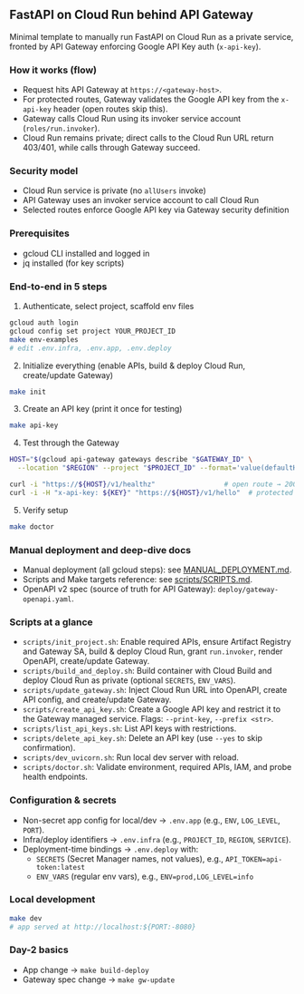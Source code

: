 ## FastAPI on Cloud Run behind API Gateway

Minimal template to manually run FastAPI on Cloud Run as a private service, fronted by API Gateway enforcing Google API Key auth (`x-api-key`).

### How it works (flow)

- Request hits API Gateway at `https://<gateway-host>`.
- For protected routes, Gateway validates the Google API key from the `x-api-key` header (open routes skip this).
- Gateway calls Cloud Run using its invoker service account (`roles/run.invoker`).
- Cloud Run remains private; direct calls to the Cloud Run URL return 403/401, while calls through Gateway succeed.

### Security model

- Cloud Run service is private (no `allUsers` invoke)
- API Gateway uses an invoker service account to call Cloud Run
- Selected routes enforce Google API key via Gateway security definition

### Prerequisites

- gcloud CLI installed and logged in
- jq installed (for key scripts)

### End-to-end in 5 steps

1) Authenticate, select project, scaffold env files

```bash
gcloud auth login
gcloud config set project YOUR_PROJECT_ID
make env-examples
# edit .env.infra, .env.app, .env.deploy
```

2) Initialize everything (enable APIs, build & deploy Cloud Run, create/update Gateway)

```bash
make init
```

3) Create an API key (print it once for testing)

```bash
make api-key
```

4) Test through the Gateway

```bash
HOST="$(gcloud api-gateway gateways describe "$GATEWAY_ID" \
  --location "$REGION" --project "$PROJECT_ID" --format='value(defaultHostname)')"

curl -i "https://${HOST}/v1/healthz"                 # open route → 200
curl -i -H "x-api-key: ${KEY}" "https://${HOST}/v1/hello"  # protected → 200
```

5) Verify setup

```bash
make doctor
```

### Manual deployment and deep-dive docs

- Manual deployment (all gcloud steps): see [MANUAL_DEPLOYMENT.md](MANUAL_DEPLOYMENT.md).
- Scripts and Make targets reference: see [scripts/SCRIPTS.md](scripts/SCRIPTS.md).
- OpenAPI v2 spec (source of truth for API Gateway): `deploy/gateway-openapi.yaml`.

### Scripts at a glance

- `scripts/init_project.sh`: Enable required APIs, ensure Artifact Registry and Gateway SA, build & deploy Cloud Run, grant `run.invoker`, render OpenAPI, create/update Gateway.
- `scripts/build_and_deploy.sh`: Build container with Cloud Build and deploy Cloud Run as private (optional `SECRETS`, `ENV_VARS`).
- `scripts/update_gateway.sh`: Inject Cloud Run URL into OpenAPI, create API config, and create/update Gateway.
- `scripts/create_api_key.sh`: Create a Google API key and restrict it to the Gateway managed service. Flags: `--print-key`, `--prefix <str>`.
- `scripts/list_api_keys.sh`: List API keys with restrictions.
- `scripts/delete_api_key.sh`: Delete an API key (use `--yes` to skip confirmation).
- `scripts/dev_uvicorn.sh`: Run local dev server with reload.
- `scripts/doctor.sh`: Validate environment, required APIs, IAM, and probe health endpoints.

### Configuration & secrets

- Non-secret app config for local/dev → `.env.app` (e.g., `ENV`, `LOG_LEVEL`, `PORT`).
- Infra/deploy identifiers → `.env.infra` (e.g., `PROJECT_ID`, `REGION`, `SERVICE`).
- Deployment-time bindings → `.env.deploy` with:
  - `SECRETS` (Secret Manager names, not values), e.g., `API_TOKEN=api-token:latest`
  - `ENV_VARS` (regular env vars), e.g., `ENV=prod,LOG_LEVEL=info`

### Local development

```bash
make dev
# app served at http://localhost:${PORT:-8080}
```

### Day-2 basics

- App change → `make build-deploy`
- Gateway spec change → `make gw-update`